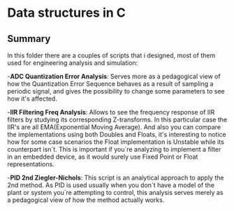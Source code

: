 # Data structures in C
## Summary
In this folder there are a couples of scripts that i designed, most of them used for engineering analysis and simulation: 

-**ADC Quantization Error Analysis**: Serves more as a pedagogical view of how the Quantization Error Sequence behaves as a result of sampling a periodic signal, and gives the possibility to change some parameters to see how it's affected.

-**IIR Filtering Freq Analysis**: Allows to see the frequency response of IIR filters by studying its corresponding Z-transforms. In this particular case the IIR's are all EMA(Exponential Moving Average). And also you can compare the implementations using both Doubles and Floats, it's interesting to notice how for some case scenarios the Float implementation is Unstable while its counterpart isn´t. This is important if you´re analyzing to implement a filter in an embedded device, as it would surely use Fixed Point or Float representations.

-**PID 2nd Ziegler-Nichols**: This script is an analytical approach to apply the 2nd method. As PID is used usually when you don´t have a model of the plant or system you´re attempting to control, this analysis serves merely as a pedagogical view of how the method actually works.
